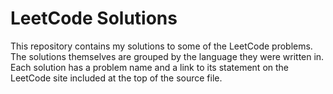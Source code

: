 # LeetCode Solutions

This repository contains my solutions to some of the LeetCode problems.
The solutions themselves are grouped by the language they were written in.
Each solution has a problem name and a link to its statement on the LeetCode site included at the top of the source file.

